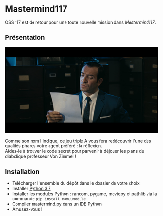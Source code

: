 # Mastermind117

OSS 117 est de retour pour une toute nouvelle mission dans *Mastermind117*.

## Présentation

![](https://github.com/RedaPengam/Mastermind117/blob/main/data/hmmm.png)

Comme son nom l'indique, ce jeu triple A vous fera redécouvrir l'une des qualités phares votre agent préféré : la réflexion. <br/>
Aidez-le à trouver le code secret pour parvenir à déjouer les plans du diabolique professeur Von Zimmel !

## Installation

- Télécharger l'ensemble du dépôt dans le dossier de votre choix
- Installer [Python 3.7](https://www.python.org/downloads/release/python-379/)
- Installer les modules Python : random, pygame, moviepy et pathlib via la commande `pip install nomDuModule`
- Compiler mastermind.py dans un IDE Python
- Amusez-vous !
